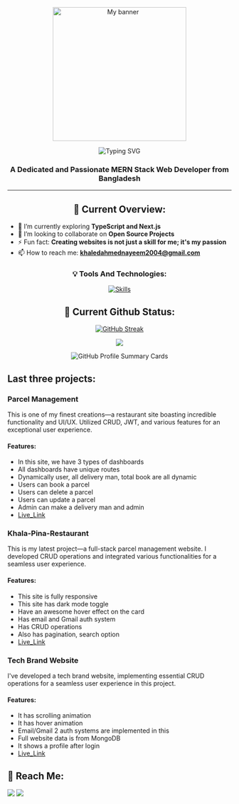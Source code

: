 <!-- Banner -->
<p align="center">
  <img width="full" height="300px" src="https://i.ibb.co/ZzMcF1C/Neon-Light-Pro-Game-Player-Guide-Presentation.jpg" alt="My banner">
</p>

<!-- Typing SVG -->
<p align="center">
  <img src="https://readme-typing-svg.demolab.com?font=Fira+Code&duration=4000&pause=1000&random=false&width=435&lines=Hi+%F0%9F%91%8B%2C+I'm+Khaled+Ahmed+Nayeem" alt="Typing SVG"/>
</p>

<!-- Header -->
<h3 align="center">A Dedicated and Passionate MERN Stack Web Developer from Bangladesh</h3>
<hr/>

<!-- Current Overview -->
<h2 align="center">🧐 Current Overview:</h2>

- 🌱 I’m currently exploring **TypeScript and Next.js**
- 👯 I’m looking to collaborate on **Open Source Projects**
- ⚡ Fun fact: **Creating websites is not just a skill for me; it's my passion**
- 📫 How to reach me: **khaledahmednayeem2004@gmail.com**

<!-- Tools and Technologies -->
<h3 align="center">💡 Tools And Technologies:</h3>
<p align="center">
  <a href="https://skillicons.dev">
    <img src="https://skillicons.dev/icons?i=html,css,tailwind,js,react,express,mongodb,firebase" alt="Skills" />
  </a>
</p>

<!-- Current Github Status -->
<h2 align="center">🚀 Current Github Status:</h2>

<!-- GitHub Streak Stats -->
<p align="center">
  <a href="https://github-readme-streak-stats.herokuapp.com?user=KhaledAhmed2004">
    <img src="https://github-readme-streak-stats.herokuapp.com?user=KhaledAhmed2004&hide_border=true" alt="GitHub Streak" />
  </a>
</p>

<!-- GitHub Top Languages -->
<p align="center">
  <img src="https://github-readme-stats.vercel.app/api/top-langs/?username=KhaledAhmed2004" width="full"/>
</p>

<!-- GitHub Profile Summary Cards -->
<p align="center">
  <img src="http://github-profile-summary-cards.vercel.app/api/cards/stats?username=KhaledAhmed2004&theme=default" alt="GitHub Profile Summary Cards" />
</p>

<h2 align="left">Last three projects:</h2>

<h3 align="left">Parcel Management</h3>
This is one of my finest creations—a restaurant site boasting incredible functionality and UI/UX. Utilized CRUD, JWT, and various features for an exceptional user experience.
<h4 align="left">Features:</h4>

- In this site, we have 3 types of dashboards
- All dashboards have unique routes
- Dynamically user, all delivery man, total book are all dynamic
- Users can book a parcel
- Users can delete a parcel
- Users can update a parcel
- Admin can make a delivery man and admin
- [Live_Link](https://parcelmanagment.web.app/)

<h3 align="left">Khala-Pina-Restaurant</h3>
This is my latest project—a full-stack parcel management website. I developed CRUD operations and integrated various functionalities for a seamless user experience.
<h4 align="left">Features:</h4>

- This site is fully responsive
- This site has dark mode toggle
- Have an awesome hover effect on the card
- Has email and Gmail auth system
- Has CRUD operations
- Also has pagination, search option
- [Live_Link](https://resturent-c129f.web.app)

<h3 align="left">Tech Brand Website</h3>
I've developed a tech brand website, implementing essential CRUD operations for a seamless user experience in this project.
<h4 align="left">Features:</h4>

- It has scrolling animation
- It has hover animation
- Email/Gmail 2 auth systems are implemented in this
- Full website data is from MongoDB
- It shows a profile after login
- [Live_Link](https://technology-and-electroni-ebb95.web.app)

## 📱 **Reach Me**:

<p align="left">
  <a href="https://www.linkedin.com/in/khaled-ahmed-nayeem-96596826a/"><img src="https://img.icons8.com/fluent/48/000000/linkedin.png"/></a>
  <a href="mailto:khaledahmednayeem2004@gmail.com"><img src="https://img.icons8.com/fluency/48/000000/gmail-new.png"/></a>
</p>
